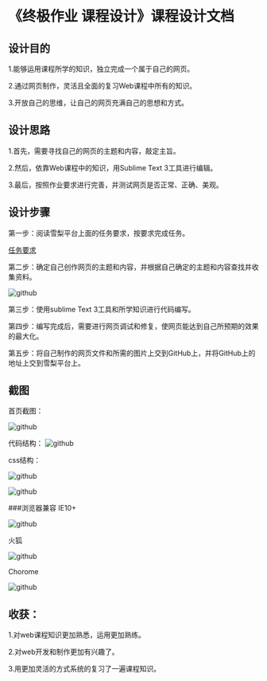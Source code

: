 
《终极作业 课程设计》课程设计文档
===================================
设计目的
---------------
1.能够运用课程所学的知识，独立完成一个属于自己的网页。
>
2.通过网页制作，灵活且全面的复习Web课程中所有的知识。
>
3.开放自己的思维，让自己的网页充满自己的思想和方式。
>
设计思路
-----------
1.首先，需要寻找自己的网页的主题和内容，敲定主旨。
>
2.然后，依靠Web课程中的知识，用Sublime Text 3工具进行编辑。
>
3.最后，按照作业要求进行完善，并测试网页是否正常、正确、美观。
>
设计步骤
----------
第一步：阅读雪梨平台上面的任务要求，按要求完成任务。
>
[任务要求](https://github.com/liumengyi2016/course-web1/blob/master/Ch18%20Web%20curriculum%20design/lab14.md)
>
第二步：确定自己创作网页的主题和内容，并根据自己确定的主题和内容查找并收集资料。
>
![github](https://github.com/BDX1997/King-of-Fighter/blob/master/%E8%AF%BE%E7%A8%8B%E8%AE%BE%E8%AE%A1%E6%8A%A5%E5%91%8A/images/tupian.png)
>
第三步：使用sublime Text 3工具和所学知识进行代码编写。
>
第四步：编写完成后，需要进行网页调试和修复，使网页能达到自己所预期的效果的最大化。
>
第五步：将自己制作的网页文件和所需的图片上交到GitHub上，并将GitHub上的地址上交到雪梨平台上。
>
截图
---------
首页截图：
>
![github](https://github.com/BDX1997/King-of-Fighter/blob/master/%E8%AF%BE%E7%A8%8B%E8%AE%BE%E8%AE%A1%E6%8A%A5%E5%91%8A/images/shouye.png)
>
代码结构：
![github](https://github.com/BDX1997/King-of-Fighter/blob/master/%E8%AF%BE%E7%A8%8B%E8%AE%BE%E8%AE%A1%E6%8A%A5%E5%91%8A/images/daima.png)
>
css结构：
>
![github](https://github.com/BDX1997/King-of-Fighter/blob/master/%E8%AF%BE%E7%A8%8B%E8%AE%BE%E8%AE%A1%E6%8A%A5%E5%91%8A/images/css1.png)
>
![github](https://github.com/BDX1997/King-of-Fighter/blob/master/%E8%AF%BE%E7%A8%8B%E8%AE%BE%E8%AE%A1%E6%8A%A5%E5%91%8A/images/css2.png)
>
>
>
###浏览器兼容
IE10+
>
![github](https://github.com/BDX1997/King-of-Fighter/blob/master/%E8%AF%BE%E7%A8%8B%E8%AE%BE%E8%AE%A1%E6%8A%A5%E5%91%8A/images/huohu.png)
>
火狐
>
![github](https://github.com/BDX1997/King-of-Fighter/blob/master/%E8%AF%BE%E7%A8%8B%E8%AE%BE%E8%AE%A1%E6%8A%A5%E5%91%8A/images/huohu.png)
>
Chorome
>
![github](https://github.com/BDX1997/King-of-Fighter/blob/master/%E8%AF%BE%E7%A8%8B%E8%AE%BE%E8%AE%A1%E6%8A%A5%E5%91%8A/images/shouye.png)
>
>
>
收获：
--------
1.对web课程知识更加熟悉，运用更加熟练。
>
2.对web开发和制作更加有兴趣了。
>
3.用更加灵活的方式系统的复习了一遍课程知识。
>










